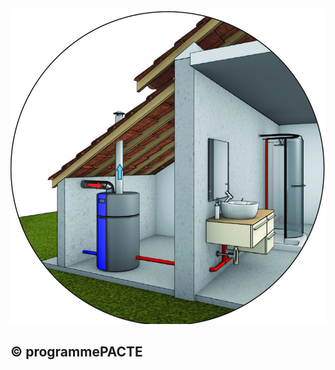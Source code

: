 ![](<images/Chauffe eau thermodynamiques sur air extérieur - schéma de principe - 1/_page_0_Picture_0.jpeg>)

## © programmePACTE